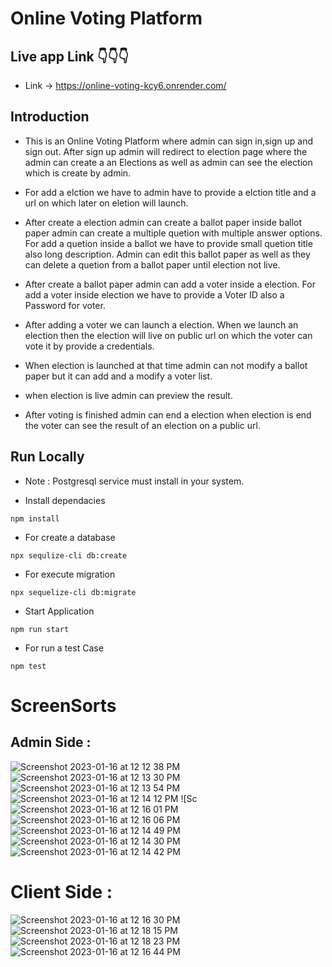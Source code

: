 # Online Voting Platform

## Live app Link :point_down::point_down::point_down:

- Link -> https://online-voting-kcy6.onrender.com/

## Introduction

- This is an Online Voting Platform where admin can sign in,sign up and sign out. After sign up admin will redirect to election page where the admin can create a an Elections as well as admin can see the election which is create by admin.

- For add a elction we have to admin have to provide a elction title and a url on which later on eletion will launch.

- After create a election admin can create a ballot paper inside ballot paper admin can create a multiple quetion with multiple answer options. For add a quetion inside a ballot we have to provide small quetion title also long description. Admin can edit this ballot paper as well as they can delete a quetion from a ballot paper until election not live.

- After create a ballot paper admin can add a voter inside a election. For add a voter inside election we have to provide a Voter ID also a Password for voter.

- After adding a voter we can launch a election. When we launch an election then the election will live on public url on which the voter can vote it by provide a credentials.

- When election is launched at that time admin can not modify a ballot paper but it can add and a modify a voter list.

- when election is live admin can preview the result.

- After voting is finished admin can end a election when election is end the voter can see the result of an election on a public url.

## Run Locally

- Note : Postgresql service must install in your system.

- Install dependacies

```
npm install
```

- For create a database

```
npx sequlize-cli db:create
```

- For execute migration

```
npx sequelize-cli db:migrate
```

- Start Application

```
npm run start
```

- For run a test Case

```
npm test
```

# ScreenSorts

## Admin Side :
![Screenshot 2023-01-16 at 12 12 38 PM](https://user-images.githubusercontent.com/103437774/212616881-3b32fe6c-edfb-4e7b-bdae-3e0a50e603e1.png)
![Screenshot 2023-01-16 at 12 13 30 PM](https://user-images.githubusercontent.com/103437774/212616897-e8eccae4-2e31-40ed-b593-f442d4e31b7f.png)
![Screenshot 2023-01-16 at 12 13 54 PM](https://user-images.githubusercontent.com/103437774/212616927-9137c14e-6593-480c-8b87-30b8b8b07885.png)
![Screenshot 2023-01-16 at 12 14 12 PM](https://user-images.githubusercontent.com/103437774/212616950-700dcdb4-c5ad-455c-bd54-286a744a90b4.png)
![Sc![Screenshot 2023-01-16 at 12 16 01 PM](https://user-images.githubusercontent.com/103437774/212617009-774a9ab1-7a72-4ca0-aa7c-5f1d1f09fcc5.png)
![Screenshot 2023-01-16 at 12 16 06 PM](https://user-images.githubusercontent.com/103437774/212617118-c604c2b6-23c8-4f68-8c1f-0b3a35e5b7b0.png)
![Screenshot 2023-01-16 at 12 14 49 PM](https://user-images.githubusercontent.com/103437774/212617133-997b76c8-01c4-46d2-a98b-d3e50481f603.png)
![Screenshot 2023-01-16 at 12 14 30 PM](https://user-images.githubusercontent.com/103437774/212617146-097b7d41-8241-4422-bee6-6aeaaedad3b7.png)
![Screenshot 2023-01-16 at 12 14 42 PM](https://user-images.githubusercontent.com/103437774/212617169-c8d1a7ca-d601-43d7-8f85-2498524b8022.png)

# Client Side :
![Screenshot 2023-01-16 at 12 16 30 PM](https://user-images.githubusercontent.com/103437774/212617955-f7bfeed7-ffa7-44b3-9c35-038817fd0e16.png)
![Screenshot 2023-01-16 at 12 18 15 PM](https://user-images.githubusercontent.com/103437774/212618023-94e8f847-4483-46ab-9564-92c400d67306.png)
![Screenshot 2023-01-16 at 12 18 23 PM](https://user-images.githubusercontent.com/103437774/212618079-0da95483-950d-4924-845a-9b568f6841e0.png)
![Screenshot 2023-01-16 at 12 16 44 PM](https://user-images.githubusercontent.com/103437774/212617969-5050bd76-103e-4e4b-8435-16a43ccaf723.png)



